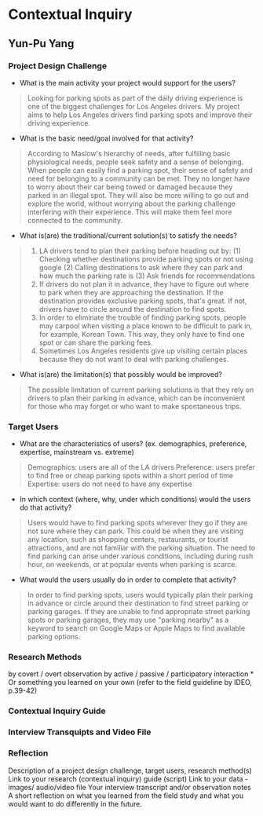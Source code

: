 # Contextual Inquiry 
## Yun-Pu Yang 

### Project Design Challenge 
* What is the main activity your project would support for the users?
> Looking for parking spots as part of the daily driving experience is one of the biggest challenges for Los Angeles drivers. My project aims to help Los Angeles drivers find parking spots and improve their driving experience.

* What is the basic need/goal involved for that activity? 
> According to Maslow's hierarchy of needs, after fulfilling basic physiological needs, people seek safety and a sense of belonging. When people can easily find a parking spot, their sense of safety and need for belonging to a community can be met. They no longer have to worry about their car being towed or damaged because they parked in an illegal spot. They will also be more willing to go out and explore the world, without worrying about the parking challenge interfering with their experience. This will make them feel more connected to the community.

* What is(are) the traditional/current solution(s) to satisfy the needs?
> 1. LA drivers tend to plan their parking before heading out by: 
(1) Checking whether destinations provide parking spots or not using google
(2) Calling destinations to ask where they can park and how much the parking rate is 
(3) Ask friends for recommendations 
> 2. If drivers do not plan it in advance, they have to figure out where to park when they are approaching  the destination. If the destination provides exclusive parking spots, that's great. If not, drivers have to circle around the destination to find spots. 
> 3. In order to eliminate the trouble of finding parking spots, people may carpool when visiting a place known to be difficult to park in, for example, Korean Town. This way, they only have to find one spot or can share the parking fees.
> 4. Sometimes Los Angeles residents give up visiting certain places because they do not want to deal with parking challenges. 


* What is(are) the limitation(s) that possibly would be improved?
> The possible limitation of current parking solutions is that they rely on drivers to plan their parking in advance, which can be inconvenient for those who may forget or who want to make spontaneous trips. 

### Target Users 
* What are the characteristics of users? (ex. demographics, preference, expertise, mainstream vs. extreme) 
> Demographics: users are all of the LA drivers 
> Preference: users prefer to find free or cheap parking spots within a short period of time 
> Expertise: users do not need to have any expertise 

* In which context (where, why, under which conditions) would the users do that activity? 
> Users would have to find parking spots wherever they go if they are not sure where they can park. This could be when they are visiting any location, such as shopping centers, restaurants, or tourist attractions, and are not familiar with the parking situation. The need to find parking can arise under various conditions, including during rush hour, on weekends, or at popular events when parking is scarce.

* What would the users usually do in order to complete that activity? 
> In order to find parking spots, users would typically plan their parking in advance or circle around their destination to find street parking or parking garages. If they are unable to find appropriate street parking spots or parking garages, they may use "parking nearby" as a keyword to search on Google Maps or Apple Maps to find available parking options.

### Research Methods 
by covert / overt observation
by active / passive / participatory interaction * 
Or something you learned on your own (refer to the field guideline by IDEO, p.39-42)

### Contextual Inquiry Guide 

### Interview Transquipts and Video File 

### Reflection 


Description of a project design challenge, target users, research method(s)
Link to your research (contextual inquiry) guide (script)
Link to your data - images/ audio/video file
Your interview transcript and/or observation notes
A short reflection on what you learned from the field study and what you would want to do differently in the future.


